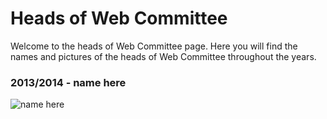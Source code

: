 # Heads of Web Committee

Welcome to the heads of Web Committee page. Here you will find the names and pictures of the heads of Web Committee throughout the years.

### 2013/2014 - name here

![name here](images/name_here.jpg)